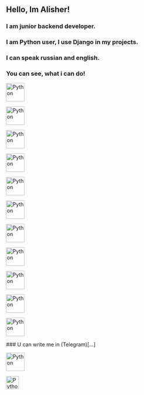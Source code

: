 ## Hello, Im Alisher!
### I am junior backend developer.
### I am Python user, I use Django in my projects.
### I can speak russian and english.
###
###
### You can see, what i can do!
<p><img src="https://simpleicons.org/icons/visualstudiocode.svg" alt="Python", width="50", height="50"></p>
<p><img src="https://simpleicons.org/icons/python.svg" alt="Python", width="50", height="50"></p>
<p><img src="https://simpleicons.org/icons/django.svg" alt="Python", width="50", height="50"></p>
<p><img src="https://simpleicons.org/icons/html5.svg" alt="Python", width="50", height="50"></p>
<p><img src="https://simpleicons.org/icons/css3.svg" alt="Python", width="50", height="50"></p>
<p><img src="https://simpleicons.org/icons/postgresql.svg" alt="Python", width="50", height="50"></p>
<p><img src="https://simpleicons.org/icons/sqlite.svg" alt="Python", width="50", height="50"></p>
<p><img src="https://simpleicons.org/icons/docker.svg" alt="Python", width="50", height="50"></p>
<p><img src="https://simpleicons.org/icons/github.svg" alt="Python", width="50", height="50"></p>
<p><img src="https://simpleicons.org/icons/git.svg" alt="Python", width="50", height="50"></p>
<p><img src="https://simpleicons.org/icons/windows10.svg" alt="Python", width="50", height="50"></p>
### U can write me in (Telegram)[...]
<p><img src="https://simpleicons.org/icons/windowsterminal.svg" alt="Python", width="50", height="50"></p>
<p><img src="https://github.com/AlisherWhyNot/AlisherWhyNot/assets/123771217/ea7611a4-6e9d-4e9c-9aab-103caaf72233" alt="Python", width="35", height="35"></p>
<!--### Hi there 👋-->

<!--
| Api | <p><img src="https://simpleicons.org/icons/python.svg" alt="Python", width="50", height="50"></p> |
**AlisherWhyNot/AlisherWhyNot** is a ✨ _special_ ✨ repository because its `README.md` (this file) appears on your GitHub profile.

Here are some ideas to get you started:



#Hello! I'm Alisher
## I'm backend developer, here you can see what I can do!
## I'm Python user
<p><img src="https://simpleicons.org/icons/python.svg" alt="Python", width="50", height="50"></p>
| what i can      |  |
| ----------- | ----------- |
| Django | <p><img src="https://simpleicons.org/icons/django.svg" alt="Python", width="50", height="50"></p> |
| Sqlite | <p><img src="https://simpleicons.org/icons/sqlite.svg" alt="Python", width="50", height="50"></p> |



- 🔭 I’m currently working on ...
- 🌱 I’m currently learning ...
- 👯 I’m looking to collaborate on ...
- 🤔 I’m looking for help with ...
- 💬 Ask me about ...
- 📫 How to reach me: ...
- 😄 Pronouns: ...
- ⚡ Fun fact: ...
-->

